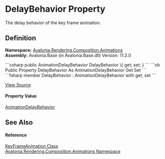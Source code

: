# DelayBehavior Property


The delay behavior of the key frame animation.



## Definition
**Namespace:** <a href="N_Avalonia_Rendering_Composition_Animations">Avalonia.Rendering.Composition.Animations</a>  
**Assembly:** Avalonia.Base (in Avalonia.Base.dll) Version: 11.2.0

<Tabs groupId="api-code-preview">
<TabItem value="csharp" label="C#">
```csharp
public AnimationDelayBehavior DelayBehavior \{ get; set; }
```
</TabItem>
<TabItem value="vb" label="VB">
```vb
Public Property DelayBehavior As AnimationDelayBehavior
	Get
	Set
```
</TabItem>
<TabItem value="fsharp" label="F#">
```fsharp
member DelayBehavior : AnimationDelayBehavior with get, set
```
</TabItem>
</Tabs>



<a href="https://github.com/AvaloniaUI/Avalonia/tree/master/src/Avalonia.Base/Rendering/Composition/Animations/KeyFrameAnimation.cs#L24" title="View the source code">View Source</a>



#### Property Value
<a href="T_Avalonia_Rendering_Composition_Animations_AnimationDelayBehavior">AnimationDelayBehavior</a>

## See Also


#### Reference
<a href="T_Avalonia_Rendering_Composition_Animations_KeyFrameAnimation">KeyFrameAnimation Class</a>  
<a href="N_Avalonia_Rendering_Composition_Animations">Avalonia.Rendering.Composition.Animations Namespace</a>  
